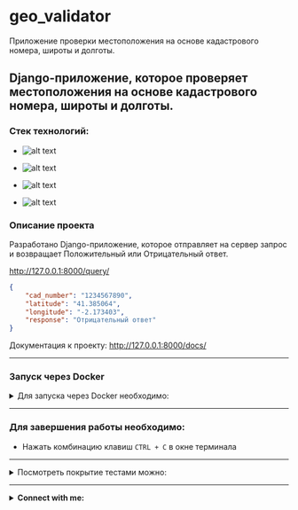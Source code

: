 # geo_validator
Приложение проверки местоположения на основе кадастрового номера, широты и долготы.

## Django-приложение, которое проверяет местоположения на основе кадастрового номера, широты и долготы.

### Стек технологий:

 - ![alt text](https://img.shields.io/badge/Python-3.11.5-grey?style=plastic&logo=python&logoColor=white&labelColor=%233776AB)

 - ![alt text](https://img.shields.io/badge/Django-5.0.6-grey?style=plastic&logo=django&logoColor=white&labelColor=%23092E20)

 - ![alt text](https://img.shields.io/badge/PostgreSQL-15.3-grey?style=plastic&logo=postgresql&logoColor=white&labelColor=%234169E1)

 - ![alt text](https://img.shields.io/badge/Docker-v4.25.0-grey?style=plastic&logo=docker&logoColor=white&labelColor=2496ED)

### Описание проекта
Разработано Django-приложение, которое отправляет на сервер запрос и возвращает Положительный или Отрицательный ответ.

http://127.0.0.1:8000/query/
```json
{
    "cad_number": "1234567890",
    "latitude": "41.385064",
    "longitude": "-2.173403",
    "response": "Отрицательный ответ"
}
```

Документация к проекту: http://127.0.0.1:8000/docs/
***

### Запуск через Docker
<details>
<summary>Для запуска через Docker необходимо:</summary>

- Клонировать проект на собственный диск в новом каталоге
-  <details>
   <summary>Прописать переменные окружения в файле `.env.sample`</summary>
   
    ```dotenv
    SECRET_KEY='Секретный ключ Django'
    DEBUG='True/False', например: True
    
    # PostgreSQL
    POSTGRES_DB_NAME='Название базы данных', например: 'name_of_db' или 'geo_valid'
    POSTGRES_DB_USER='Пользователь базы данных', например: 'db_user' или 'postgres'
    POSTGRES_DB_PASSWORD='Пароль пользователя базы данных', например: 'your_password'
    POSTGRES_DB_HOST='Хост базы данных', например: '127.0.0.1' или 'localhost' или 'db' для Docker
    POSTGRES_DB_PORT='Порт базы данных', например: '5432'
    
    # Superuser
    ADMIN_USERNAME=admin
    ADMIN_EMAIL=admin@example.com
    ADMIN_PASSWORD=admin
    ```
   </details>

- Ввести в терминале команду:
    ```python
    docker-compose up --build
    ```
    > Происходит сборка образа контейнера согласно инструкции в файле Dockerfile и последовательный запуск всех контейнеров согласно инструкции в файле docker-compose.yaml

</details>

***

### Для завершения работы необходимо:

 - Нажать комбинацию клавиш `CTRL + C` в окне терминала

***

<details>
<summary>Посмотреть покрытие тестами можно:</summary>

```python
coverage run --source='.' manage.py test
```
```python
coverage report
```
</details>

***

<details>
<summary><b>Connect with me:</b></summary>
   <p align="left">
       <a href="mailto:platonovpochta@gmail.com"><img src="https://img.shields.io/badge/gmail-%23EA4335.svg?style=plastic&logo=gmail&logoColor=white" alt="Gmail"/></a>
       <a href="https://wa.me/79217853835"><img src="https://img.shields.io/badge/whatsapp-%2325D366.svg?style=plastic&logo=whatsapp&logoColor=white" alt="Whatsapp"/></a>
       <a href="https://t.me/platonov_sm"><img src="https://img.shields.io/badge/telegram-blue?style=plastic&logo=telegram&logoColor=white" alt="Telegram"/></a>
   </p>
</details>
